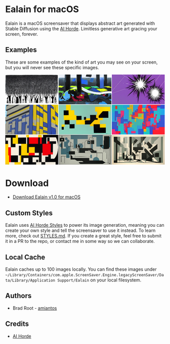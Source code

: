 # Ealain for macOS

Ealain is a macOS screensaver that displays abstract art generated with Stable Diffusion using the [AI Horde](https://aihorde.net). Limitless generative art gracing your screen, forever.

## Examples

These are some examples of the kind of art you may see on your screen, but you will never see these specific images.

![Ealain generative art example images, showing abstract are in the bauhaus, de stijl, and more geometric styles](/images/main-examples.jpg?raw=true)

# Download

- [Download Ealain v1.0 for macOS](https://amiantos.s3.amazonaws.com/ealain-1.0.zip)

## Custom Styles

Ealain uses [AI Horde Styles](https://haidra.net/styles-on-the-ai-horde/) to power its image generation, meaning you can create your own style and tell the screensaver to use it instead. To learn more, check out [STYLES.md](/STYLES.md). If you create a great style, feel free to submit it in a PR to the repo, or contact me in some way so we can collaborate.

## Local Cache

Ealain caches up to 100 images locally. You can find these images under `~/Library/Containers/com.apple.ScreenSaver.Engine.legacyScreenSaver/Data/Library/Application Support/Ealain` on your local filesystem.

## Authors

* Brad Root - [amiantos](https://github.com/amiantos)

## Credits

* [AI Horde](https://aihorde.net)